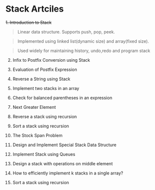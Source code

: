 Stack Artciles
==============

~~1. Introduction to Stack~~
 > Linear data structure. Supports push, pop, peek.
 
 > Implemented using linked list(dynamic size) and array(fixed size).
 
 > Used widely for maintaining history, undo,redo and program stack

2. Infix to Postfix Conversion using Stack

3. Evaluation of Postfix Expression

4. Reverse a String using Stack

5. Implement two stacks in an array

6. Check for balanced parentheses in an expression

7. Next Greater Element

8. Reverse a stack using recursion

9. Sort a stack using recursion

10. The Stock Span Problem

11. Design and Implement Special Stack Data Structure

12. Implement Stack using Queues

13. Design a stack with operations on middle element

14. How to efficiently implement k stacks in a single array?

15. Sort a stack using recursion
